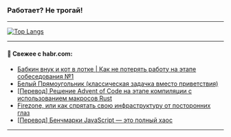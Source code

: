 ### Работает? Не трогай!

---
<!--
#### 🛠️ Technical stack:

![Java](https://img.shields.io/badge/Java-informational?logo=Oracle&style=flat&logoColor=white&color=FF4500)
![Kotlin](https://img.shields.io/badge/Kotlin-informational?logo=Kotlin&style=flat&logoColor=white&color=774D97)
![TS](https://img.shields.io/badge/TypeScript-informational?logo=typeScript&style=flat&logoColor=black&color=017acc)
![Python](https://img.shields.io/badge/Python-informational?logo=Python&style=flat&logoColor=black&color=ffdd54) <br>
![Spring](https://img.shields.io/badge/Spring-informational?logo=Spring&style=flat&logoColor=white&color=6DB33F) 
![SpringBoot](https://img.shields.io/badge/SpringBoot-informational?logo=SpringBoot&style=flat&logoColor=white&color=6DB33F)
![Nest](https://img.shields.io/badge/NestJS-informational?logo=NestJS&style=flat&logoColor=white&color=E0234E) 
![NodeJS](https://img.shields.io/badge/NodeJS-informational?logo=node.js&style=flat&logoColor=white&color=70A760)<br>
![PostgreSQL](https://img.shields.io/badge/PostgreSQL-informational?logo=PostgreSQL&style=flat&logoColor=white&color=DAA520)
![MongoDB](https://img.shields.io/badge/MongoDB-informational?logo=MongoDB&style=flat&logoColor=white&color=870000)
![Apache](https://img.shields.io/badge/Apache-informational?logo=apache&style=flat&logoColor=white&color=f74e28)

___ 
-->

<!--- #### 🛠️ : --->

[![Top Langs](https://github-readme-stats-82jvfl3w3-advtsettinggmailcoms-projects.vercel.app/api/top-langs/?username=zloylis&langs_count=10&hide_title=true&title_color=e6edf3&size_weight=0.5&count_weight=0.5&layout=compact&hide_progress=true&hide_border=true&theme=dracula)](https://github.com/zloylis)

<!---


####  :octocat:&nbsp;&nbsp; Статистика:

![GitHub stats](https://github-readme-stats-u2qms2cxw-advtsettinggmailcoms-projects.vercel.app/api?username=zloylis&show_icons=true&hide_border=true&theme=dracula&title_color=e6edf3&include_all_commits=true&count_private=true&hide_rank=false&hide_title=true&rank_icon=github)
-->
---

#### 💬 Свежее с habr.com:

<!-- BLOG-POST-LIST:START -->
- [Бабкин внук и кот в лотке | Как не потерять работу на этапе собеседования №1](https://habr.com/ru/articles/869728/?utm_source=habrahabr&utm_medium=rss&utm_campaign=869728)
- [Белый Прямоугольник &lpar;классическая задачка вместо приветствия&rpar;](https://habr.com/ru/companies/codeabbey/articles/869720/?utm_source=habrahabr&utm_medium=rss&utm_campaign=869720)
- [[Перевод] Решение Advent of Code на этапе компиляции с использованием макросов Rust](https://habr.com/ru/companies/beget/articles/869716/?utm_source=habrahabr&utm_medium=rss&utm_campaign=869716)
- [Firezone, или как спрятать свою инфраструктуру от посторонних глаз](https://habr.com/ru/companies/kts/articles/869704/?utm_source=habrahabr&utm_medium=rss&utm_campaign=869704)
- [[Перевод] Бенчмарки JavaScript — это полный хаос](https://habr.com/ru/articles/869666/?utm_source=habrahabr&utm_medium=rss&utm_campaign=869666)
<!-- BLOG-POST-LIST:END -->

---
